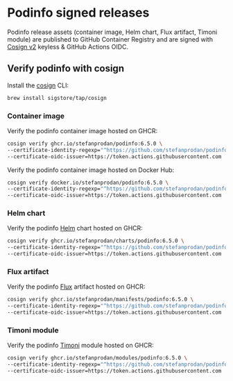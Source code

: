 # Podinfo signed releases

Podinfo release assets (container image, Helm chart, Flux artifact, Timoni module)
are published to GitHub Container Registry and are signed with
[Cosign v2](https://github.com/sigstore/cosign) keyless & GitHub Actions OIDC.

## Verify podinfo with cosign

Install the [cosign](https://github.com/sigstore/cosign) CLI:

```sh
brew install sigstore/tap/cosign
```

### Container image

Verify the podinfo container image hosted on GHCR:

```sh
cosign verify ghcr.io/stefanprodan/podinfo:6.5.0 \
--certificate-identity-regexp="^https://github.com/stefanprodan/podinfo.*$" \
--certificate-oidc-issuer=https://token.actions.githubusercontent.com
```

Verify the podinfo container image hosted on Docker Hub:

```sh
cosign verify docker.io/stefanprodan/podinfo:6.5.0 \
--certificate-identity-regexp="^https://github.com/stefanprodan/podinfo.*$" \
--certificate-oidc-issuer=https://token.actions.githubusercontent.com
```

### Helm chart

Verify the podinfo [Helm](https://helm.sh) chart hosted on GHCR:

```sh
cosign verify ghcr.io/stefanprodan/charts/podinfo:6.5.0 \
--certificate-identity-regexp="^https://github.com/stefanprodan/podinfo.*$" \
--certificate-oidc-issuer=https://token.actions.githubusercontent.com
```

### Flux artifact

Verify the podinfo [Flux](https://fluxcd.io) artifact hosted on GHCR:

```sh
cosign verify ghcr.io/stefanprodan/manifests/podinfo:6.5.0 \
--certificate-identity-regexp="^https://github.com/stefanprodan/podinfo.*$" \
--certificate-oidc-issuer=https://token.actions.githubusercontent.com
```

### Timoni module

Verify the podinfo [Timoni](https://timoni.sh) module hosted on GHCR:

```sh
cosign verify ghcr.io/stefanprodan/modules/podinfo:6.5.0 \
--certificate-identity-regexp="^https://github.com/stefanprodan/podinfo.*$" \
--certificate-oidc-issuer=https://token.actions.githubusercontent.com
```

